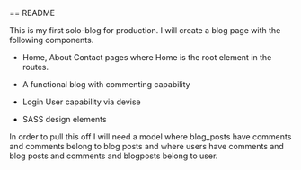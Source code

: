 == README

This is my first solo-blog for production. I will create a blog page with the following components.

* Home, About Contact pages where Home is the root element in the routes. 

* A functional blog with commenting capability

* Login User capability via devise

* SASS design elements

In order to pull this off I will need a model where blog_posts have comments and comments belong to blog posts and where users have comments and blog posts and comments and blogposts belong to user. 


